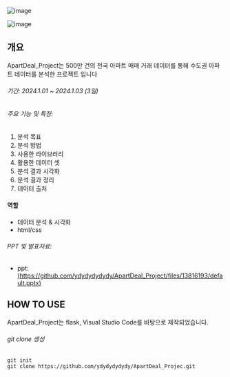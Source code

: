 ![image](https://github.com/ydydydydydy/ApartDeal_miniproject/assets/140699908/b77c28f8-03df-42be-9a5c-a8d6af1957b6)

![image](https://github.com/ydydydydydy/ApartDeal_miniproject/assets/140699908/0ac06a3e-2922-4dc6-b505-ce051031f0a6)

## 개요
ApartDeal_Project는 500만 건의 전국 아파트 매매 거래 데이터를 통해 수도권 아파트 데이터를 분석한 프로젝트 입니다

###### 기간: 2024.1.01 ~ 2024.1.03 (3일)

###### 주요 기능 및 특징:

1. 분석 목표
2. 분석 방법
3. 사용한 라이브러리
4. 활용한 데이터 셋
5. 분석 결과 시각화
6. 분석 결과 정리
7. 데이터 출처

#### 역할

- 데이터 분석 & 시각화
- html/css

  
###### PPT 및 발표자료:

* ppt: [(https://github.com/ydydydydydy/ApartDeal_Project/files/13816193/default.pptx)](https://www.canva.com/design/DAF4zjUYmcs/vigplH5GpuPGwIhcB1rZcA/view?utm_content=DAF4zjUYmcs&utm_campaign=share_your_design&utm_medium=link&utm_source=shareyourdesignpanel)


## HOW TO USE
ApartDeal_Project는 flask, Visual Studio Code를 바탕으로 제작되었습니다.


###### git clone 생성

    git init
    git clone https://github.com/ydydydydydy/ApartDeal_Projec.git
